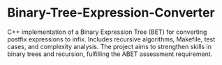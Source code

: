 # Binary-Tree-Expression-Converter
C++ implementation of a Binary Expression Tree (BET) for converting postfix expressions to infix. Includes recursive algorithms, Makefile, test cases, and complexity analysis. The project aims to strengthen skills in binary trees and recursion, fulfilling the ABET assessment requirement.
